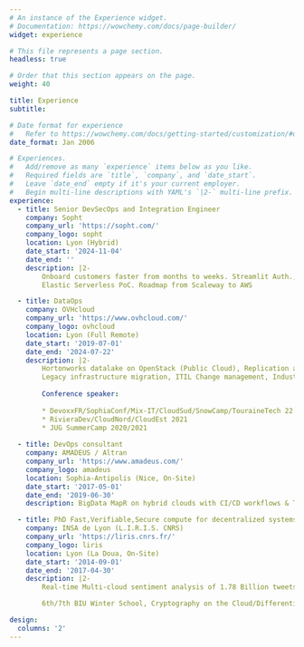 ```yaml
---
# An instance of the Experience widget.
# Documentation: https://wowchemy.com/docs/page-builder/
widget: experience

# This file represents a page section.
headless: true

# Order that this section appears on the page.
weight: 40

title: Experience
subtitle:

# Date format for experience
#   Refer to https://wowchemy.com/docs/getting-started/customization/#datetime-options
date_format: Jan 2006

# Experiences.
#   Add/remove as many `experience` items below as you like.
#   Required fields are `title`, `company`, and `date_start`.
#   Leave `date_end` empty if it's your current employer.
#   Begin multi-line descriptions with YAML's `|2-` multi-line prefix.
experience:
  - title: Senior DevSecOps and Integration Engineer
    company: Sopht
    company_url: 'https://sopht.com/'
    company_logo: sopht
    location: Lyon (Hybrid)
    date_start: '2024-11-04'
    date_end: ''
    description: |2-
        Onboard customers faster from months to weeks. Streamlit Auth., Kubernetes/Keycloak updates for ISO 27001 compliance.
        Elastic Serverless PoC. Roadmap from Scaleway to AWS

  - title: DataOps
    company: OVHcloud
    company_url: 'https://www.ovhcloud.com/'
    company_logo: ovhcloud
    location: Lyon (Full Remote)
    date_start: '2019-07-01'
    date_end: '2024-07-22'
    description: |2-
        Hortonworks datalake on OpenStack (Public Cloud), Replication agent from Mesos Marathon to Kubernetes,
        Legacy infrastructure migration, ITIL Change management, Industrialization, Shift Left Security
        
        Conference speaker:
        
        * DevoxxFR/SophiaConf/Mix-IT/CloudSud/SnowCamp/TouraineTech 22
        * RivieraDev/CloudNord/CloudEst 2021
        * JUG SummerCamp 2020/2021
        
  - title: DevOps consultant
    company: AMADEUS / Altran
    company_url: 'https://www.amadeus.com/'
    company_logo: amadeus
    location: Sophia-Antipolis (Nice, On-Site)
    date_start: '2017-05-01'
    date_end: '2019-06-30'
    description: BigData MapR on hybrid clouds with CI/CD workflows & Terraform/Vault, following Twelve factors & ITIL principles. Migration Puppet to Ansible, MapR 3 to 5, PCI-DSS compliance

  - title: PhD Fast,Verifiable,Secure compute for decentralized systems
    company: INSA de Lyon (L.I.R.I.S. CNRS)
    company_url: 'https://liris.cnrs.fr/'
    company_logo: liris
    location: Lyon (La Doua, On-Site)
    date_start: '2014-09-01'
    date_end: '2017-04-30'
    description: |2-
        Real-time Multi-cloud sentiment analysis of 1.78 Billion tweets (48h) during Trump-Clinton debates with auto-scaling (Vert.X/Kubernetes/AWS/GCP/Azure)

        6th/7th BIU Winter School, Cryptography on the Cloud/Differential Privacy, Tel Aviv/Israel

design:
  columns: '2'
---
```

